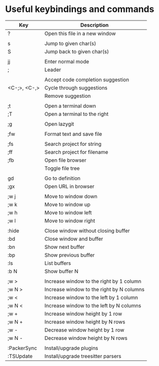 # Useful keybindings and commands

| Key            | Description                               |
| -------------- | ----------------------------------------- |
| ?              | Open this file in a new window            |
|                |                                           |
| s<chars>       | Jump to given char(s)                     |
| S<chars>       | Jump back to given char(s)                |
|                |                                           |
| jj             | Enter normal mode                         |
| ;              | Leader                                    |
|                |                                           |
| <C-g>          | Accept code completion suggestion         |
| <C-;>, <C-,>   | Cycle through suggestions                 |
| <C-x>          | Remove suggestion                         |
|                |                                           |
| ;t             | Open a terminal down                      |
| ;T             | Open a terminal to the right              |
|                |                                           |
| ;g             | Open lazygit                              |
|                |                                           |
| ;fw            | Format text and save file                 |
|                |                                           |
| ;fs            | Search project for string                 |
| ;ff            | Search project for filename               |
| ;fb            | Open file browser                         |
| <Tab>          | Toggle file tree                          |
|                |                                           |
| gd             | Go to definition                          |
| ;gx            | Open URL in browser                       |
|                |                                           |
| ;w j           | Move to window down                       |
| ;w k           | Move to window up                         |
| ;w h           | Move to window left                       |
| ;w l           | Move to window right                      |
|                |                                           |
| :hide          | Close window without closing buffer       |
| :bd            | Close window and buffer                   |
| :bn            | Show next buffer                          |
| :bp            | Show previous buffer                      |
| :ls            | List buffers                              |
| :b N           | Show buffer N                             |
|                |                                           |
| ;w >           | Increase window to the right by 1 column  |
| ;w N >         | Increase window to the right by N columns |
| ;w <           | Increase window to the left by 1 column   |
| ;w N <         | Increase window to the left by N columns  |
| ;w +           | Increase window height by 1 row           |
| ;w N +         | Increase window height by N rows          |
| ;w -           | Decrease window height by 1 row           |
| ;w N -         | Decrease window height by N rows          |
|                |                                           |
| :PackerSync    | Install/upgrade plugins                   |
| :TSUpdate      | Install/upgrade treesitter parsers        |
